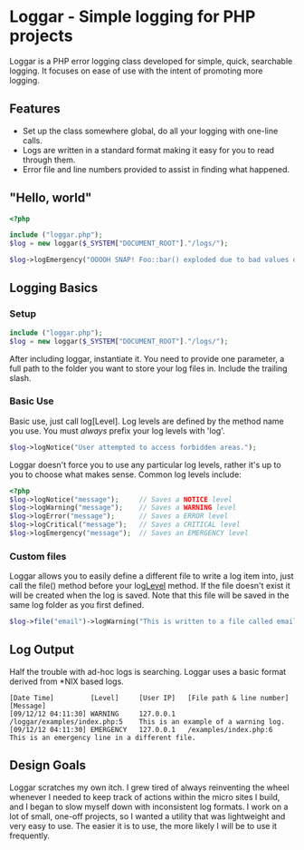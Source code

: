 # Loggar - Simple logging for PHP projects

Loggar is a PHP error logging class developed for simple, quick, searchable logging. It focuses on ease of use with the intent of promoting more logging.

## Features
- Set up the class somewhere global, do all your logging with one-line calls.
- Logs are written in a standard format making it easy for you to read through them.
- Error file and line numbers provided to assist in finding what happened.

## "Hello, world"
```php
<?php

include ("loggar.php");
$log = new loggar($_SYSTEM["DOCUMENT_ROOT"]."/logs/");

$log->logEmergency("OOOOH SNAP! Foo::bar() exploded due to bad values of something.");
```

## Logging Basics
### Setup
```php
include ("loggar.php");
$log = new loggar($_SYSTEM["DOCUMENT_ROOT"]."/logs/");
```
After including loggar, instantiate it. You need to provide one parameter, a full path to the folder you want to store your log files in. Include the trailing slash.

### Basic Use
Basic use, just call log[Level]. Log levels are defined by the method name you use. You must *always* prefix your log levels with 'log'.
```php
$log->logNotice("User attempted to access forbidden areas.");
```
Loggar doesn't force you to use any particular log levels, rather it's up to you to choose what makes sense. Common log levels include:

```php
<?php
$log->logNotice("message");     // Saves a NOTICE level
$log->logWarning("message");    // Saves a WARNING level
$log->logError("message");      // Saves a ERROR level
$log->logCritical("message");   // Saves a CRITICAL level
$log->logEmergency("message");  // Saves an EMERGENCY level
```

### Custom files
Loggar allows you to easily define a different file to write a log item into, just call the file() method before your log[Level]() method. If the file doesn't exist it will be created when the log is saved. Note that this file will be saved in the same log folder as you first defined.
```php
$log->file("email")->logWarning("This is written to a file called email.log");
```

## Log Output
Half the trouble with ad-hoc logs is searching. Loggar uses a basic format derived from *NIX based logs.
```
[Date Time]         [Level]     [User IP]   [File path & line number]   [Message]
[09/12/12 04:11:30]	WARNING	    127.0.0.1	/loggar/examples/index.php:5	This is an example of a warning log.
[09/12/12 04:11:30]	EMERGENCY	127.0.0.1	/examples/index.php:6	    This is an emergency line in a different file.
```

## Design Goals
Loggar scratches my own itch. I grew tired of always reinventing the wheel whenever I needed to keep track of actions within the micro sites I build, and I began to slow myself down with inconsistent log formats. I work on a lot of small, one-off projects, so I wanted a utility that was lightweight and very easy to use. The easier it is to use, the more likely I will be to use it frequently.